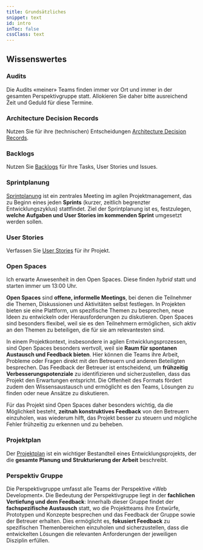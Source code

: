 ```yaml
---
title: Grundsätzliches
snippet: text
id: intro
inToc: false
cssClass: text
---
```


## Wissenswertes

### Audits
Die Audits «meiner» Teams finden immer vor Ort und immer in der gesamten Perspektivgruppe statt. Allokieren Sie daher bitte ausreichend Zeit und Geduld für diese Termine. <i class="icofont-nerd-smile"></i>

### Architecture Decision Records

Nutzen Sie für ihre (technischen) Entscheidungen [Architecture Decision Records](/helper/#adr). 


### Backlogs

Nutzen Sie [Backlogs](/helper/#backlogs) für Ihre Tasks, User Stories und Issues. 

### Sprintplanung

[Sprintplanung](/helper/#sprintplanung) ist ein zentrales Meeting im agilen Projektmanagement, das zu Beginn eines jeden **Sprints** (kurzer, zeitlich begrenzter Entwicklungszyklus) stattfindet. Ziel der Sprintplanung ist es, festzulegen, **welche Aufgaben und User Stories im kommenden Sprint** umgesetzt werden sollen. 


### User Stories

Verfassen Sie [User Stories](/helper/#userstories) für ihr Projekt.

### Open Spaces

Ich erwarte Anwesenheit in den Open Spaces. Diese finden *hybrid* statt und starten immer um 13:00 Uhr.  

**Open Spaces** sind **offene, informelle Meetings**, bei denen die Teilnehmer die Themen, Diskussionen und Aktivitäten selbst festlegen. In Projekten bieten sie eine Plattform, um spezifische Themen zu besprechen, neue Ideen zu entwickeln oder Herausforderungen zu diskutieren. Open Spaces sind besonders flexibel, weil sie es den Teilnehmern ermöglichen, sich aktiv an den Themen zu beteiligen, die für sie am relevantesten sind.

In einem Projektkontext, insbesondere in agilen Entwicklungsprozessen, sind Open Spaces besonders wertvoll, weil sie **Raum für spontanen Austausch und Feedback bieten**. Hier können die Teams ihre Arbeit, Probleme oder Fragen direkt mit den Betreuern und anderen Beteiligten besprechen. Das Feedback der Betreuer ist entscheidend, um **frühzeitig Verbesserungspotenziale** zu identifizieren und sicherzustellen, dass das Projekt den Erwartungen entspricht. Die Offenheit des Formats fördert zudem den Wissensaustausch und ermöglicht es den Teams, Lösungen zu finden oder neue Ansätze zu diskutieren.

Für das Projekt sind Open Spaces daher besonders wichtig, da die Möglichkeit besteht, **zeitnah konstruktives Feedback** von den Betreuern einzuholen, was wiederum hilft, das Projekt besser zu steuern und mögliche Fehler frühzeitig zu erkennen und zu beheben.


### Projektplan

Der [Projektplan](/helper/#projektplan) ist ein wichtiger Bestandteil eines Entwicklungsprojekts, der die **gesamte Planung und Strukturierung der Arbeit** beschreibt. 

### Perspektiv Gruppe

Die Perspektivgruppe umfasst alle Teams der Perspektive «Web Development». Die Bedeutung der Perspektivgruppe liegt in der **fachlichen Vertiefung und dem Feedback**: Innerhalb dieser Gruppe findet der **fachspezifische Austausch** statt, wo die Projektteams ihre Entwürfe, Prototypen und Konzepte besprechen und das Feedback der Gruppe sowie der Betreuer erhalten. Dies ermöglicht es, **fokusiert Feedback** zu spezifischen Themenbereichen einzuholen und sicherzustellen, dass die entwickelten Lösungen die relevanten Anforderungen der jeweiligen Disziplin erfüllen.
